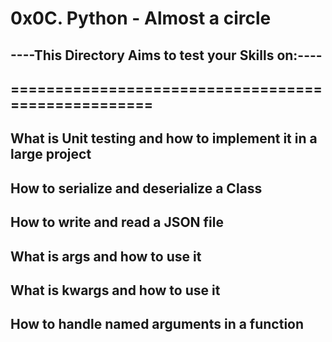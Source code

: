 # 0x0C. Python - Almost a circle

## ----This Directory Aims to test your Skills on:----
## ===================================================
## What is Unit testing and how to implement it in a large project
## How to serialize and deserialize a Class
## How to write and read a JSON file
## What is args and how to use it
## What is kwargs and how to use it
## How to handle named arguments in a function
